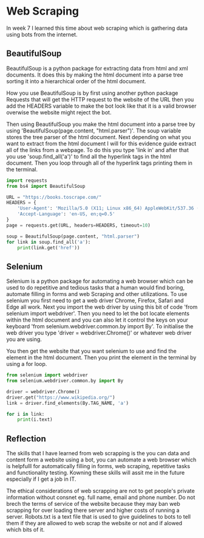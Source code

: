 # Web Scraping
In week 7 I learned this time about web scraping which is gathering data using bots from the internet.

## BeautifulSoup
BeautifulSoup is a python package for extracting data from html and xml documents. It does this by making the html document into a parse tree sorting it into a hierarchical order of the html document.

How you use BeautifulSoup is by first using another python package Requests that will get the HTTP request to the website of the URL then you add the HEADERS variable to make the bot look like that it is a valid browser overwise the website might reject the bot. 

Then using BeautifulSoup you make the html document into a parse tree by using 'BeautifulSoup(page.content, "html.parser")'. The soup variable stores the tree parser of the html document. Next depending on what you want to extract from the html document I will for this evidence guide extract all of the links from a webpage. To do this you type 'link in' and after that you use 'soup.find_all('a')' to find all the hyperlink tags in the html document. Then you loop through all of the hyperlink tags printing them in the terminal.

```python
import requests
from bs4 import BeautifulSoup

URL = "https://books.toscrape.com/"
HEADERS = {
    'User-Agent': 'Mozilla/5.0 (X11; Linux x86_64) AppleWebKit/537.36 (KHTML, like Gecko) Chrome/66.0.3359.181 Safari/537.36',
    'Accept-Language': 'en-US, en;q=0.5'
}
page = requests.get(URL, headers=HEADERS, timeout=10)

soup = BeautifulSoup(page.content, "html.parser")
for link in soup.find_all('a'):
    print(link.get('href'))
```

## Selenium 
Selenium is a python package for automating a web browser which can be used to do repetitive and tedious tasks that a human would find boring, automate filling in forms and web Scraping and other utilizations. To use selenium you first need to get a web driver Chrome, Firefox, Safari and Edge all work. Next you import the web driver by using this bit of code 'from selenium import webdriver'. Then you need to let the bot locate elements within the html document and you can also let it control the keys on your keyboard 'from selenium.webdriver.common.by import By'. To initialise the web driver you type 'driver = webdriver.Chrome()' or whatever web driver you are using. 

You then get the website that you want selenium to use and find the element in the html document. Then you print the element in the terminal by using a for loop.

```python
from selenium import webdriver
from selenium.webdriver.common.by import By

driver = webdriver.Chrome()
driver.get("https://www.wikipedia.org/")
link = driver.find_elements(By.TAG_NAME, 'a') 

for i in link: 
    print(i.text)
```

## Reflection
The skills that I have learned from web scrapping is the you can data and content form a website using a bot, you can automate a web browser which is helpfulll for automatically filling in forms, web scraping, repetitive tasks and functionality testing. Kowning these skills will assit me in the future especially if I get a job in IT. 

The ethical considerations of web scrapping are not to get people's private information without consnet eg. full name, email and phone number. Do not brech the terms of service of the website because they may ban web scrapping for over loading there server and higher costs of running a server. Robots.txt is a text file that is used to give guidelines to bots to tell them if they are allowed to web scrap the website or not and if alowed which bits of it.
